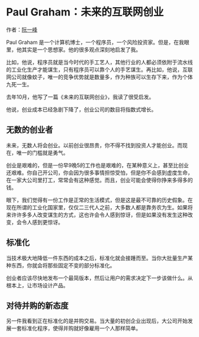 # Paul Graham：未来的互联网创业

作者：<a href="http://www.ruanyifeng.com/blog" target="_blank">阮一峰</a>


Paul Graham 是一个计算机博士，一个程序员，一个风险投资家。但是，在我眼里，他其实是一个思想家。他的很多观点深刻地启发了我。

比如，他说，程序员就是当今时代的手工艺人，其他行业的人都必须依附于流水线的工业化生产才能谋生，只有程序员可以靠个人的手艺谋生。再比如，他说，互联网公司就像蚊子，唯一的竞争优势就是数量多，作为种族可以生存下来，作为个体九死一生。

去年10月，他写了一篇《未来的互联网创业》，我读了很受启发。

他说，创业成本已经急剧下降了，创业公司的数目将指数式增长。

## 无数的创业者

未来，无数人将会创业。以前创业很昂贵，你不得不找到投资人才能创业。而现在，唯一的门槛就是勇气。

创业是艰难的，但是一份早9晚5的工作也是艰难的，在某种意义上，甚至比创业还艰难。你自己开公司，你会因为很多事情担惊受怕，但是你不会感到虚度生命，在一家大公司里打工，常常会有这种感觉。而且，创业可能会使得你挣来多得多的钱。

眼下，我们觉得有一份工作是正常的生活模式，但是这是最不可靠的历史假象。在现在所谓的工业化国家里，仅仅二三代人之前，大多数人都是靠务农为生。如果将来许许多多人改变谋生的方式，这也许会令人感到惊讶，但是如果没有发生这种改变，会令人感到更惊讶。

## 标准化

当技术极大地降低一件东西的成本之后，标准化就会接踵而至。当你大批量生产某种东西，你就会将那些固定不变的部分标准化。

创业者应该尽快地发布一个最简版本，然后让用户的需求决定下一步该做什么。从根本上，让市场设计产品。

## 对待并购的新态度

另一件我看到正在标准化的是并购交易。当大量的初创企业出现后，大公司开始发展一套标准化程序，使得并购就好像雇用一个人那样简单。


